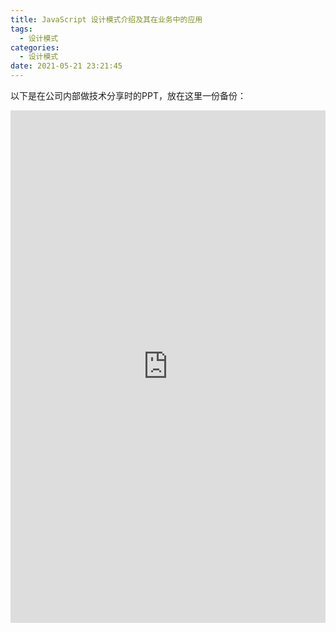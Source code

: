 ```yaml
---
title: JavaScript 设计模式介绍及其在业务中的应用
tags:
  - 设计模式
categories:
  - 设计模式
date: 2021-05-21 23:21:45
---
```


以下是在公司内部做技术分享时的PPT，放在这里一份备份：
<!-- more -->
<embed src="https://cdn.jsdelivr.net/gh/rocwong-cn/assets/imags/20210522231806.pdf" style=" width: 100%; height: 820px; " />
